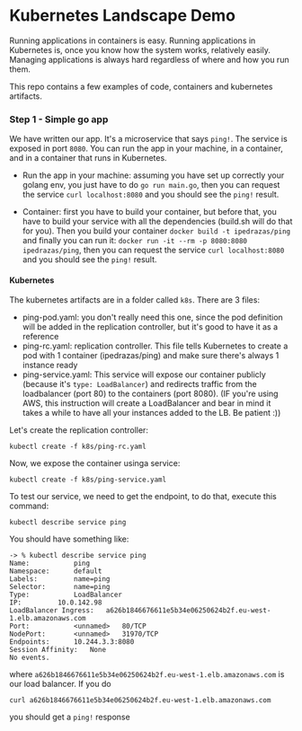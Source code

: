 # Kubernetes Landscape Demo


Running applications in containers is easy. Running applications in Kubernetes is, once you know how the system works, relatively easily.
Managing applications is always hard regardless of where and how you run them.

This repo contains a few examples of code, containers and kubernetes artifacts.

### Step 1 - Simple go app

We have written our app. It's a microservice that says `ping!`. The service is exposed in port `8080`. You can run the app in your machine, in a container, and in a container that runs in Kubernetes.

* Run the app in your machine: assuming you have set up correctly your golang env, you just have to do `go run main.go`, then you can request the service `curl localhost:8080` and you should see the `ping!` result.

* Container: first you have to build your container, but before that, you have to build your service with all the dependencies (build.sh will do that for you). Then you build your container `docker build -t ipedrazas/ping` and finally you can run it: `docker run -it --rm -p 8080:8080 ipedrazas/ping`, then you can request the service `curl localhost:8080` and you should see the `ping!` result.


#### Kubernetes

The kubernetes artifacts are in a folder called `k8s`. There are 3 files:

* ping-pod.yaml: you don't really need this one, since the pod definition will be added in the replication controller, but it's good to have it as a reference
* ping-rc.yaml: replication controller. This file tells Kubernetes to create a pod with 1 container (ipedrazas/ping) and make sure there's always 1 instance ready
* ping-service.yaml: This service will expose our container publicly (because it's `type: LoadBalancer`) and redirects traffic from the loadbalancer (port 80) to the containers (port 8080). (IF you're using AWS, this instruction will create a LoadBalancer and bear in mind it takes a while to have all your instances added to the LB. Be patient :))

Let's create the replication controller:

    kubectl create -f k8s/ping-rc.yaml

Now, we expose the container usinga  service:

    kubectl create -f k8s/ping-service.yaml

To test our service, we need to get the endpoint, to do that, execute this command:

    kubectl describe service ping

You should have something like:

```
-> % kubectl describe service ping
Name:           ping
Namespace:      default
Labels:         name=ping
Selector:       name=ping
Type:           LoadBalancer
IP:         10.0.142.98
LoadBalancer Ingress:   a626b1846676611e5b34e06250624b2f.eu-west-1.elb.amazonaws.com
Port:           <unnamed>   80/TCP
NodePort:       <unnamed>   31970/TCP
Endpoints:      10.244.3.3:8080
Session Affinity:   None
No events.
```

where `a626b1846676611e5b34e06250624b2f.eu-west-1.elb.amazonaws.com` is our load balancer. If you do

    curl a626b1846676611e5b34e06250624b2f.eu-west-1.elb.amazonaws.com

you should get a `ping!` response
